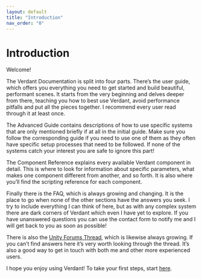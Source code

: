 ```yaml
---
layout: default
title: "Introduction"
nav_order: "0"
---
```


# Introduction

Welcome! 

The Verdant Documentation is split into four parts. There’s the user guide, which offers you everything you need to get started and build beautiful, performant scenes. It starts from the very beginning and delves deeper from there, teaching you how to best use Verdant, avoid performance pitfalls and put all the pieces together. I recommend every user read through it at least once.

The Advanced Guide contains descriptions of how to use specific systems that are only mentioned briefly if at all in the initial guide. Make sure you follow the corresponding guide if you need to use one of them as they often have specific setup processes that need to be followed. If none of the systems catch your interest you are safe to ignore this part!

The Component Reference explains every available Verdant component in detail. This is where to look for information about specific parameters, what makes one component different from another, and so forth. It is also where you’ll find the scripting reference for each component. 

Finally there is the FAQ, which is always growing and changing. It is the place to go when none of the other sections have the answers you seek. I try to include everything I can think of here, but as with any complex system there are dark corners of Verdant which even I have yet to explore. If you have unanswered questions you can use the contact form to notify me and I will get back to you as soon as possible! 

There is also the [Unity Forums Thread](), which is likewise always growing. If you can’t find answers here it’s very worth looking through the thread. It’s also a good way to get in touch with both me and other more experienced users.

I hope you enjoy using Verdant! To take your first steps, start [here](UserGuide/GettingStarted.html).